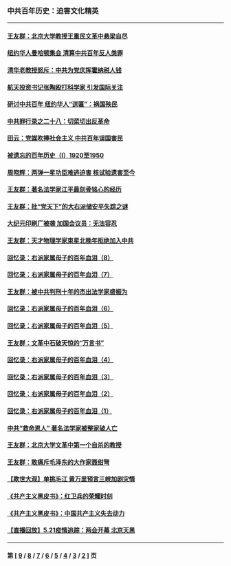 ### 中共百年历史：迫害文化精英
---
#### [王友群：北京大学教授王重民文革中悬梁自尽](../../pages/nf1176111/n13084645.md?07190430) 
#### [纽约华人曼哈顿集会 清算中共百年反人类罪](../../pages/nf1176111/n13084157.md?07190430) 
#### [清华老教授怒斥：中共为党庆挥霍纳税人钱](../../pages/nf1176111/n13071430.md?07190430) 
#### [航天投资书记张陶殴打科学家 引发国际关注](../../pages/nf1176111/n13069132.md?07190430) 
#### [研讨中共百年 纽约华人“送匾”：祸国殃民](../../pages/nf1176111/n13057367.md?07190430) 
#### [中共罪行录之二十八：切菜切出反革命](../../pages/nf1176111/n13030600.md?07190430) 
#### [田云：党媒吹捧社会主义 中共百年误国害民](../../pages/nf1176111/n13006682.md?07190430) 
#### [被遗忘的百年历史（I）1920至1950](../../pages/nf1176111/n12986411.md?07190430) 
#### [周晓辉：两弹一星功臣难逃迫害 核试验遗害至今](../../pages/nf1176111/n12974997.md?07190430) 
#### [王友群：著名法学家江平最刻骨铭心的经历](../../pages/nf1176111/n12970787.md?07190430) 
#### [王友群：批“党天下”的大右派储安平失踪之谜](../../pages/nf1176111/n12954229.md?07190430) 
#### [大纪元印刷厂被袭 加国会议员：无法容忍](../../pages/nf1176111/n12883028.md?07190430) 
#### [王友群：天才物理学家束星北晚年拒绝加入中共](../../pages/nf1176111/n12792913.md?07190430) 
#### [回忆录：右派家属母子的百年血泪（8）](../../pages/nf1176111/n12706196.md?07190430) 
#### [回忆录：右派家属母子的百年血泪（7）](../../pages/nf1176111/n12706191.md?07190430) 
#### [王友群：被中共判刑十年的杰出法学家盛振为](../../pages/nf1176111/n12706141.md?07190430) 
#### [回忆录：右派家属母子的百年血泪（6）](../../pages/nf1176111/n12698863.md?07190430) 
#### [回忆录：右派家属母子的百年血泪（5）](../../pages/nf1176111/n12692515.md?07190430) 
#### [王友群：文革中石破天惊的“万言书”](../../pages/nf1176111/n12690994.md?07190430) 
#### [回忆录：右派家属母子的百年血泪（4）](../../pages/nf1176111/n12686410.md?07190430) 
#### [回忆录：右派家属母子的百年血泪（3）](../../pages/nf1176111/n12683820.md?07190430) 
#### [回忆录：右派家属母子的百年血泪（2）](../../pages/nf1176111/n12679738.md?07190430) 
#### [回忆录：右派家属母子的百年血泪（1）](../../pages/nf1176111/n12678112.md?07190430) 
#### [中共“救命恩人” 著名法学家被整家破人亡](../../pages/nf1176111/n12658168.md?07190430) 
#### [王友群：北京大学文革中第一个自杀的教授](../../pages/nf1176111/n12632697.md?07190430) 
#### [王友群：敢痛斥毛泽东的大作家聂绀弩](../../pages/nf1176111/n12384788.md?07190430) 
#### [【欺世大观】单挑毛江 黄万里预言三峡加剧灾情](../../pages/nf1176111/n12357101.md?07190430) 
#### [《共产主义黑皮书》：红卫兵的荣耀时刻](../../pages/nf1176111/n12190329.md?07190430) 
#### [《共产主义黑皮书》：中国共产主义失去动力](../../pages/nf1176111/n12168749.md?07190430) 
#### [【直播回放】5.21疫情追踪：两会开幕 北京天黑](../../pages/nf1176111/n12126358.md?07190430) 

---
#### 第 [ [9](./9.md?07190430) / [8](./8.md?07190430) / [7](./7.md?07190430) / [6](./6.md?07190430) / [5](./5.md?07190430) / [4](./4.md?07190430) / [3](./3.md?07190430) / [2](./2.md?07190430) ] 页
